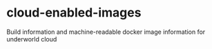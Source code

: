 # cloud-enabled-images

Build information and machine-readable docker image information for underworld cloud
